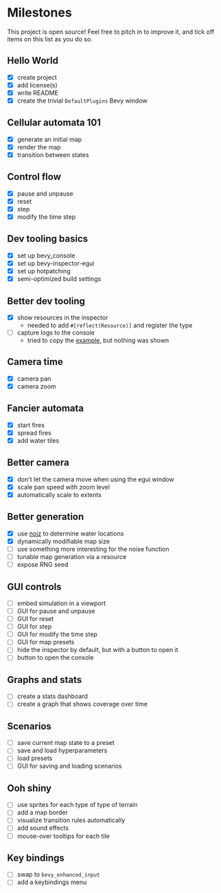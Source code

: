 # Milestones

This project is open source! Feel free to pitch in to improve it, and tick off items on this list as you do so.

## Hello World

- [x] create project
- [x] add license(s)
- [x] write README
- [x] create the trivial `DefaultPlugins` Bevy window

## Cellular automata 101

- [x] generate an initial map
- [x] render the map
- [x] transition between states

## Control flow

- [x] pause and unpause
- [x] reset
- [x] step
- [x] modify the time step

## Dev tooling basics

- [x] set up bevy_console
- [x] set up bevy-inspector-egui
- [x] set up hotpatching
- [x] semi-optimized build settings

## Better dev tooling

- [x] show resources in the inspector
  - needed to add `#[reflect(Resource)]` and register the type
- [ ] capture logs to the console
  - tried to copy the [example](https://github.com/RichoDemus/bevy-console/blob/main/examples/capture_bevy_logs.rs), but nothing was shown

## Camera time

- [x] camera pan
- [x] camera zoom

## Fancier automata

- [x] start fires
- [x] spread fires
- [x] add water tiles

## Better camera

- [x] don't let the camera move when using the egui window
- [x] scale pan speed with zoom level
- [x] automatically scale to extents

## Better generation

- [x] use [noiz](https://docs.rs/noiz/latest/noiz/) to determine water locations
- [x] dynamically modifiable map size
- [ ] use something more interesting for the noise function
- [ ] tunable map generation via a resource
- [ ] expose RNG seed

## GUI controls

- [ ] embed simulation in a viewport
- [ ] GUI for pause and unpause
- [ ] GUI for reset
- [ ] GUI for step
- [ ] GUI for modify the time step
- [ ] GUI for map presets
- [ ] hide the inspector by default, but with a button to open it
- [ ] button to open the console

## Graphs and stats

- [ ] create a stats dashboard
- [ ] create a graph that shows coverage over time

## Scenarios

- [ ] save current map state to a preset
- [ ] save and load hyperparameters
- [ ] load presets
- [ ] GUI for saving and loading scenarios

## Ooh shiny

- [ ] use sprites for each type of type of terrain
- [ ] add a map border
- [ ] visualize transition rules automatically
- [ ] add sound effects
- [ ] mouse-over tooltips for each tile

## Key bindings

- [ ] swap to `bevy_enhanced_input`
- [ ] add a keybindings menu
